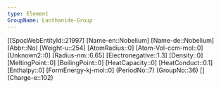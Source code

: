 ```yaml
---
type: Element
GroupName: Lanthanide-Group
---
```

[[SpocWebEntityId::21997]
[Name-en::Nobelium]
[Name-de::Nobelium]
(Abbr::No)
[Weight-u::254]
[AtomRadius::0]
[Atom-Vol-ccm-mol::0]
[Unknown2::0]
[Radius-nm::6.65]
[Electronegative::1.3]
[Density::0]
[MeltingPoint::0]
[BoilingPoint::0]
[HeatCapacity::0]
[HeatConduct::0.1]
[Enthalpy::0]
[FormEnergy-kj-mol::0]
(PeriodNo::7)
(GroupNo::36)
[]
(Charge-e::102)


